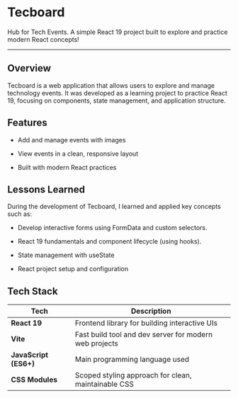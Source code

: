 
# Tecboard

Hub for Tech Events. A simple React 19 project built to explore and practice modern React concepts!

---

## Overview

Tecboard is a web application that allows users to explore and manage technology events.
It was developed as a learning project to practice React 19, focusing on components, state management, and application structure.
## Features

- Add and manage events with images

- View events in a clean, responsive layout

- Built with modern React practices


## Lessons Learned

During the development of Tecboard, I learned and applied key concepts such as:

- Develop interactive forms using FormData and custom selectors. 

- React 19 fundamentals and component lifecycle (using hooks).  

- State management with useState

- React project setup and configuration


## Tech Stack

| Tech | Description |
|------|--------------|
| **React 19** | Frontend library for building interactive UIs |
| **Vite** | Fast build tool and dev server for modern web projects |
| **JavaScript (ES6+)** | Main programming language used |
| **CSS Modules** | Scoped styling approach for clean, maintainable CSS |

